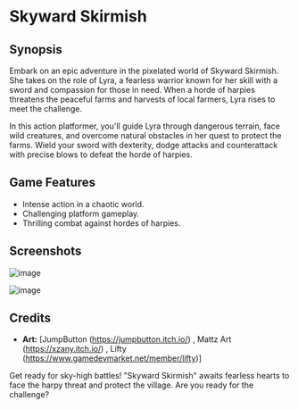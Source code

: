# Skyward Skirmish

## Synopsis

Embark on an epic adventure in the pixelated world of Skyward Skirmish. She takes on the role of Lyra, a fearless warrior known for her skill with a sword and compassion for those in need. When a horde of harpies threatens the peaceful farms and harvests of local farmers, Lyra rises to meet the challenge.

In this action platformer, you'll guide Lyra through dangerous terrain, face wild creatures, and overcome natural obstacles in her quest to protect the farms. Wield your sword with dexterity, dodge attacks and counterattack with precise blows to defeat the horde of harpies.

## Game Features

- Intense action in a chaotic world.
- Challenging platform gameplay.
- Thrilling combat against hordes of harpies.

## Screenshots

![image](https://github.com/David-Campos-maker/Pygame-Project/assets/70824817/ba60bbba-e43a-4671-a235-a94040093e00)

![image](https://github.com/David-Campos-maker/Pygame-Project/assets/70824817/5d2acf06-3a7d-40e6-a719-78869387c049)

## Credits

- **Art:** [JumpButton (https://jumpbutton.itch.io/) , Mattz Art (https://xzany.itch.io/) , Lifty (https://www.gamedevmarket.net/member/lifty)]

Get ready for sky-high battles! "Skyward Skirmish" awaits fearless hearts to face the harpy threat and protect the village. Are you ready for the challenge?
